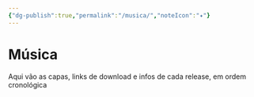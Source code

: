 ```yaml
---
{"dg-publish":true,"permalink":"/musica/","noteIcon":"✦"}
---
```


# Música
Aqui vão as capas, links de download e infos de cada release, em ordem cronológica